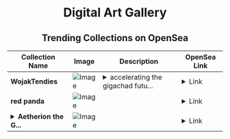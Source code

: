 <div align="center">

# Digital Art Gallery

## Trending Collections on OpenSea

| Collection Name                       | Image                                                                                     | Description                       | OpenSea Link                                                                                          |
|---------------------------------------|-------------------------------------------------------------------------------------------|-----------------------------------|--------------------------------------------------------------------------------------------------------|
| **WojakTendies** | ![Image](https://i.seadn.io/s/raw/files/036d078cfafc7b9e83e7abfbc8d2ba48.webp?w=500&auto=format?w=200&auto=format) | <details><summary>accelerating the gigachad futu...</summary>accelerating the gigachad future of finance</details> | <details><summary>Link</summary>[WojakTendies](https://opensea.io/collection/wojaktendies-2)</details> |
| **red panda** | ![Image](https://i.seadn.io/s/raw/files/5e5df939ad357ad8b7a7495a5ff7042b.webp?w=500&auto=format?w=200&auto=format) |  | <details><summary>Link</summary>[red panda](https://opensea.io/collection/red-panda-36)</details> |
| **<details><summary>Aetherion the G...</summary>Aetherion the Guardian of the Eternal Sky</details>** | ![Image](https://i.seadn.io/s/raw/files/8d78e33f41c8130a07cbaa9890aefbde.jpg?w=500&auto=format?w=200&auto=format) |  | <details><summary>Link</summary>[Aetherion the Guardian of the Eternal Sky](https://opensea.io/collection/aetherion-the-guardian-of-the-eternal-sky)</details> |

</div>